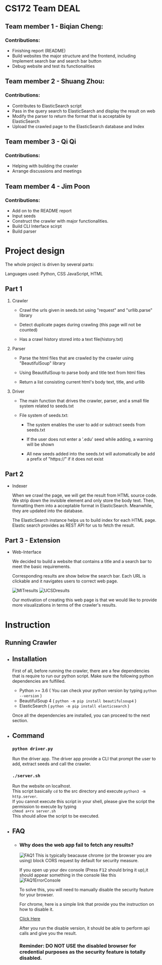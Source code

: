 # CS172 Team DEAL

## Team member 1 - Biqian Cheng:

### **Contributions:**

-   Finishing report (README)
-   Build websites the major structure and the frontend, including
    Implement search bar and search bar button
-   Debug website and test its functionalities

## Team member 2 - Shuang Zhou:

### **Contributions:**

-   Contributes to ElasticSearch script
-   Pass in the query search to ElasticSearch and display the result on web
-   Modify the parser to return the format that is acceptable by ElasticSearch
-   Upload the crawled page to the ElasticSearch database and Index

## Team member 3 - Qi Qi

### **Contributions:**

-   Helping with building the crawler
-   Arrange discussions and meetings

## Team member 4 - Jim Poon

### **Contributions:**

-   Add on to the README report
-   Input seeds
-   Construct the crawler with major functionalities.
-   Build CLI Interface scirpt
-   Build parser

# Project design

The whole project is driven by several parts:

Languages used: Python, CSS JavaScript, HTML

## Part 1

1. Crawler

    - Crawl the urls given in seeds.txt using "request" and "urllib.parse" library

    - Detect duplicate pages during crawling (this page will not be counted)

    - Has a crawl history stored into a text file(history.txt)

2. Parser

    - Parse the html files that are crawled by the crawler using "BeautifulSoup" library

    - Using BeautifulSoup to parse body and title text from html files

    - Return a list consisting current html's body text, title, and urllib

3. Driver

    - The main function that drives the crawler, parser, and a small file system related to seeds.txt

    - File system of seeds.txt:

        - The system enables the user to add or subtract seeds from seeds.txt

        - If the user does not enter a '.edu' seed while adding, a warning will be shown

        - All new seeds added into the seeds.txt will automatically be add a prefix of "https://" if it does not exist

## Part 2

- Indexer

    When we crawl the page, we will get the result from HTML source code. We strip down the invisible element and only store the body text. Then, formatting them into a acceptable format in ElasticSearch. Meanwhile, they are updated into the database.

    The ElasticSearch instance helps us to build index for each HTML page. Elastic search provides as REST API for us to fetch the result.

## Part 3 - Extension

- Web-Interface

    We decided to build a website that contains a title and a search bar to meet the basic requirements.

    Corresponding results are show below the search bar. Each URL is clickable and it navigates users to correct web page.

    ![MITresults](assets/MIT.png)
    ![UCSDresults](assets/uscdddddd.png)

    Our motivation of creating this web page is that we would like to provide more visualizations in terms of the crawler's results.

# Instruction

## Running Crawler

-   ## Installation

    First of all, before running the crawler, there are a few dependencies that is require to run our python script. Make sure the following python dependencies are fulfilled.

    -   Python >= 3.6 ( You can check your python version by typing `python --version` )
    -   BeautifulSoup 4 ( `python -m pip install beautifulsoup4` )
    -   ElasticSearch ( `python -m pip install elasticsearch` )

    Once all the dependencies are installed, you can proceed to the next section.

-   ## Command

    ### `python driver.py`

    Run the driver app. The driver app provide a CLI that prompt the user to add, extract seeds and call the crawler.

    ### `./server.sh`

    Run the website on localhost.  
    This script basically `cd` to the src directory and execute `python3 -m http.server`.  
    If you cannot execute this script in your shell, please give the script the permission to execute by typing  
     `chmod a+rx server.sh`  
    This should allow the script to be executed.

-   ## FAQ

    -   ### Why does the web app fail to fetch any results?

        ![FAQ1](assets/FAQ1.jpeg)
        This is typically beacause chrome (or the browser you are using) block CORS request by default for security measure.

        If you open up your dev console (Press <kbd>F12</kbd> should bring it up),it should appear something in the console like this
        ![FAQ1ErrorConsole](assets/ConsoleErrorFAQ1.PNG)

        To solve this, you will need to manually disable the security feature for your browser.

        For chrome, here is a simple link that provide you the instruction on how to disable it.

        [Click Here](https://alfilatov.com/posts/run-chrome-without-cors/)

        After you run the disable version, it should be able to perform api calls and give you the result.

        ### **Reminder: DO NOT USE the disabled browser for credential purposes as the security feature is totally disabled.**
